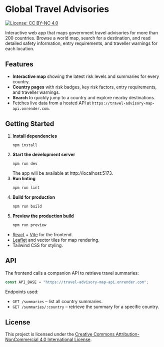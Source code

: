 # Global Travel Advisories

[![License: CC BY-NC 4.0](https://img.shields.io/badge/License-CC_BY--NC_4.0-lightgrey.svg)](https://creativecommons.org/licenses/by-nc/4.0/)


Interactive web app that maps government travel advisories for more than 200 countries. Browse a world map, search for a destination, and read detailed safety information, entry requirements, and traveller warnings for each location.

## Features
- **Interactive map** showing the latest risk levels and summaries for every country.
- **Country pages** with risk badges, key risk factors, entry requirements, and traveller warnings.
- **Search** to quickly jump to a country and explore nearby destinations.
- Fetches live data from a hosted API at `https://travel-advisory-map-api.onrender.com`.

## Getting Started
1. **Install dependencies**
   ```bash
   npm install
   ```
2. **Start the development server**
   ```bash
   npm run dev
   ```
   The app will be available at http://localhost:5173.
3. **Run linting**
   ```bash
   npm run lint
   ```
4. **Build for production**
   ```bash
   npm run build
   ```
5. **Preview the production build**
   ```bash
   npm run preview
   ```

- [React](https://react.dev/) + [Vite](https://vite.dev/) for the frontend.
- [Leaflet](https://leafletjs.com/) and vector tiles for map rendering.
- Tailwind CSS for styling.
## API
The frontend calls a companion API to retrieve travel summaries:
```js
const API_BASE = "https://travel-advisory-map-api.onrender.com";
```
Endpoints used:
- `GET /summaries` – list all country summaries.
- `GET /summaries/:country` – retrieve the summary for a specific country.

## License
This project is licensed under the [Creative Commons Attribution-NonCommercial 4.0 International License](LICENSE).

